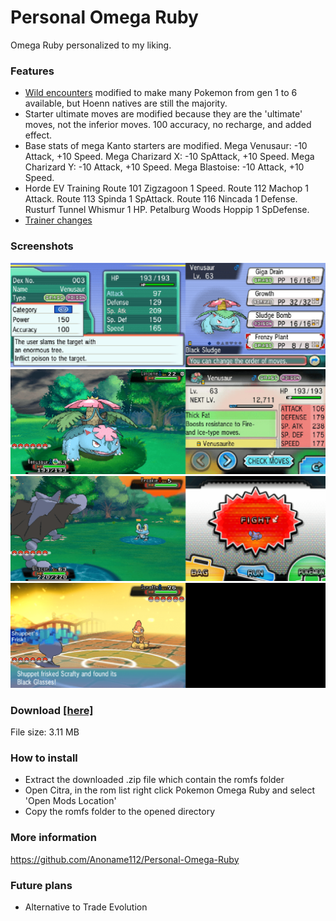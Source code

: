 # Personal Omega Ruby
Omega Ruby personalized to my liking.

### Features
- <a href="https://anoname112.github.io/Personal-Omega-Ruby/">Wild encounters</a> modified to make many Pokemon from gen 1 to 6 available, but Hoenn natives are still the majority.
- Starter ultimate moves are modified because they are the 'ultimate' moves, not the inferior moves. 100 accuracy, no recharge, and added effect.
- Base stats of mega Kanto starters are modified.
Mega Venusaur: -10 Attack, +10 Speed.
Mega Charizard X: -10 SpAttack, +10 Speed.
Mega Charizard Y: -10 Attack, +10 Speed.
Mega Blastoise: -10 Attack, +10 Speed.
- Horde EV Training
Route 101 Zigzagoon 1 Speed.
Route 112 Machop 1 Attack.
Route 113 Spinda 1 SpAttack.
Route 116 Nincada 1 Defense.
Rusturf Tunnel Whismur 1 HP.
Petalburg Woods Hoppip 1 SpDefense.
- <a href="https://github.com/Anoname112/Personal-Omega-Ruby/blob/main/Important%20Battles.txt">Trainer changes</a>

### Screenshots
<img src="https://raw.githubusercontent.com/Anoname112/Personal-Omega-Ruby/main/images/FrenzyPlant.png">
<img src="https://raw.githubusercontent.com/Anoname112/Personal-Omega-Ruby/main/images/SpeedBuff.png">
<img src="https://raw.githubusercontent.com/Anoname112/Personal-Omega-Ruby/main/images/WildEncounter.png">
<img src="https://raw.githubusercontent.com/Anoname112/Personal-Omega-Ruby/main/images/TrainerChanges.png">

### Download <a href="https://anoname112.github.io/Personal-Omega-Ruby/PersonalOmegaRuby.zip">[here]</a>
File size: 3.11 MB

### How to install
- Extract the downloaded .zip file which contain the romfs folder
- Open Citra, in the rom list right click Pokemon Omega Ruby and select 'Open Mods Location'
- Copy the romfs folder to the opened directory

### More information
https://github.com/Anoname112/Personal-Omega-Ruby

### Future plans
- Alternative to Trade Evolution


<!--
[CENTER][SIZE="5"][B]Personal Omega Ruby[/B][/SIZE]
[SIZE="2"]Omega Ruby personalized to my liking[/SIZE][/CENTER]

[SIZE="4"][B]Features[/B][/SIZE]
[LIST]
[*][URL="https://anoname112.github.io/Personal-Omega-Ruby/"]Wild encounters[/URL] modified to make many Pokemon from gen 1 to 6 available, but Hoenn natives are still the majority.
[*]Starter ultimate moves are modified because they are the 'ultimate' moves, not the inferior moves.
[SPOILER][SIZE="2"]100 accuracy, no recharge, and added effect.[/SIZE][/SPOILER]
[*]Base stats of mega Kanto starters are modified.
[SPOILER][B][SIZE="2"]Mega Venusaur:[/B] -10 Attack, +10 Speed
[B]Mega Charizard X:[/B] -10 SpAttack, +10 Speed
[B]Mega Charizard Y:[/B] -10 Attack, +10 Speed
[B]Mega Blastoise:[/B] -10 Attack, +10 Speed[/SIZE][/SPOILER]
[/LIST]

[SIZE="4"][B]Screenshots[/B][/SIZE]
[SPOILER][CIMG="width: 600px; height: 300px;"]https://raw.githubusercontent.com/Anoname112/Personal-Omega-Ruby/main/images/FrenzyPlant.png[/CIMG]
[CIMG="width: 600px; height: 300px;"]https://raw.githubusercontent.com/Anoname112/Personal-Omega-Ruby/main/images/SpeedBuff.png[/CIMG]
[CIMG="width: 600px; height: 300px;"]https://raw.githubusercontent.com/Anoname112/Personal-Omega-Ruby/main/images/WildEncounter.png[/CIMG][/SPOILER]

[SIZE="4"][B]Download [URL="https://anoname112.github.io/Personal-Omega-Ruby/PersonalOmegaRuby.zip"][here][/URL][/B][/SIZE]
[SIZE="2"]File size: 3.11 MB[/SIZE]

[SIZE="4"][B]How to install[/B][/SIZE]
[LIST=1]
[*]Extract the downloaded .zip file which contain the romfs folder
[*]Open Citra, in the rom list right click Pokemon Omega Ruby and select 'Open Mods Location'
[*]Copy the romfs folder to the opened directory
[/LIST]

[SIZE="4"][B]Credits[/B][/SIZE]
Kurt for the pk3DS.
-->
